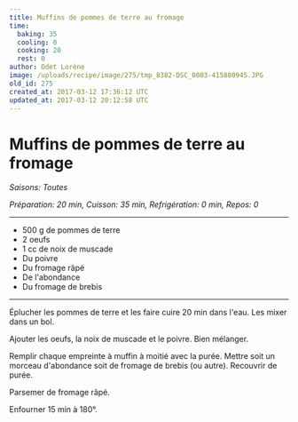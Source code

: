 ```yaml
---
title: Muffins de pommes de terre au fromage
time:
  baking: 35
  cooling: 0
  cooking: 20
  rest: 0
author: Odet Lorène
image: /uploads/recipe/image/275/tmp_8382-DSC_0003-415880945.JPG
old_id: 275
created_at: 2017-03-12 17:36:12 UTC
updated_at: 2017-03-12 20:12:58 UTC
---
```


# Muffins de pommes de terre au fromage

_Saisons: Toutes_

_Préparation: 20 min, Cuisson: 35 min, Refrigération: 0 min, Repos: 0_

---

- 500 g de pommes de terre
- 2 oeufs
- 1 cc de noix de muscade
- Du poivre
- Du fromage râpé
- De l'abondance
- Du fromage de brebis

---

Éplucher les pommes de terre et les faire cuire 20 min dans l'eau. Les mixer dans un bol.

Ajouter les oeufs, la noix de muscade et le poivre. Bien mélanger.

Remplir chaque empreinte à muffin à moitié avec la purée. Mettre soit un morceau d'abondance soit de fromage de brebis (ou autre). Recouvrir de purée.

Parsemer de fromage râpé.

Enfourner 15 min à 180°.
